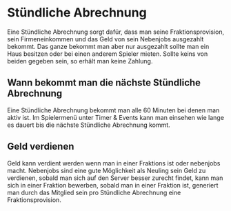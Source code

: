 # Stündliche Abrechnung

Eine Stündliche Abrechnung sorgt dafür, dass man seine Fraktionsprovision, sein Firmeneinkommen und das Geld von sein Nebenjobs ausgezahlt bekommt. Das ganze bekommt man aber nur ausgezahlt sollte man ein Haus besitzen oder bei einen anderem Spieler mieten. Sollte keins von beiden gegeben sein, so erhält man keine Zahlung. 

## Wann bekommt man die nächste Stündliche Abrechnung
Eine Stündliche Abrechnung bekommt man alle 60 Minuten bei denen man aktiv ist. Im Spielermenü unter Timer & Events kann man einsehen wie lange es dauert bis die nächste Stündliche Abrechnung kommt.

## Geld verdienen
Geld kann verdient werden wenn man in einer Fraktions ist oder nebenjobs macht. Nebenjobs sind eine gute Möglichkeit als Neuling sein Geld zu verdienen, sobald man sich auf den Server besser zurecht findet, kann man sich in einer Fraktion bewerben, sobald man in einer Fraktion ist, generiert man durch das Mitglied sein pro Stündliche Abrechnung eine Fraktionsprovision. 
